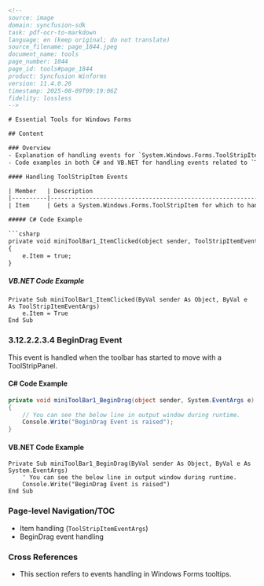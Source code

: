 ```html
<!--
source: image
domain: syncfusion-sdk
task: pdf-ocr-to-markdown
language: en (keep original; do not translate)
source_filename: page_1844.jpeg
document_name: tools
page_number: 1844
page_id: tools#page_1844
product: Syncfusion Winforms
version: 11.4.0.26
timestamp: 2025-08-09T09:19:06Z
fidelity: lossless
-->

# Essential Tools for Windows Forms

## Content

### Overview
- Explanation of handling events for `System.Windows.Forms.ToolStripItems`.
- Code examples in both C# and VB.NET for handling events related to `ToolStripItems`.

#### Handling ToolStripItem Events

| Member   | Description                                                                                                                                                  |
|----------|---------------------------------------------------------------------------------------------------------------------------------------------------------------|
| Item     | Gets a System.Windows.Forms.ToolStripItem for which to handle events.                                                                                    |

##### C# Code Example

```csharp
private void miniToolBar1_ItemClicked(object sender, ToolStripItemEventArgs e)
{
    e.Item = true;
}
```

##### VB.NET Code Example

```vb.net
Private Sub miniToolBar1_ItemClicked(ByVal sender As Object, ByVal e As ToolStripItemEventArgs)
    e.Item = True
End Sub
```

### 3.12.2.2.3.4 BeginDrag Event

This event is handled when the toolbar has started to move with a ToolStripPanel.

#### C# Code Example

```csharp
private void miniToolBar1_BeginDrag(object sender, System.EventArgs e)
{
    // You can see the below line in output window during runtime.
    Console.Write("BeginDrag Event is raised");
}
```

#### VB.NET Code Example

```vb.net
Private Sub miniToolBar1_BeginDrag(ByVal sender As Object, ByVal e As System.EventArgs)
    ' You can see the below line in output window during runtime.
    Console.Write("BeginDrag Event is raised")
End Sub
```

### Page-level Navigation/TOC
- Item handling (`ToolStripItemEventArgs`)
- BeginDrag event handling

### Cross References
- This section refers to events handling in Windows Forms tooltips.

<!-- tags: [Syncfusion, Winforms, ToolStripItems, Events, BeginDrag, C#, VB.NET] keywords: [ToolStripItemEventArgs, BeginDragEvent, miniToolBar1] -->
```